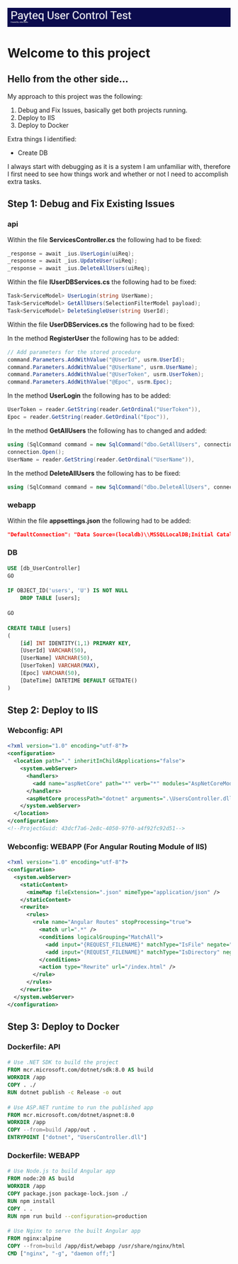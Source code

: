 ![Head Logo](documents/readmeHeader.png)

# Welcome to this project

## Hello from the other side...

My approach to this project was the following:

1. Debug and Fix Issues, basically get both projects running.
2. Deploy to IIS
3. Deploy to Docker

Extra things I identified:

- Create DB

I always start with debugging as it is a system I am unfamiliar with, therefore I first need to see how things work and whether or not I need to accomplish extra tasks.

## Step 1: Debug and Fix Existing Issues

### api

Within the file **ServicesController.cs** the following had to be fixed:

```C#
_response = await _ius.UserLogin(uiReq);
_response = await _ius.UpdateUser(uiReq);
_response = await _ius.DeleteAllUsers(uiReq);
```

Within the file **IUserDBServices.cs** the following had to be fixed:

```C#
Task<ServiceModel> UserLogin(string UserName);
Task<ServiceModel> GetAllUsers(SelectionFilterModel payload);
Task<ServiceModel> DeleteSingleUser(string UserId);
```

Within the file **UserDBServices.cs** the following had to be fixed:

In the method **RegisterUser** the following has to be added:

```C#
// Add parameters for the stored procedure
command.Parameters.AddWithValue("@UserId", usrm.UserId);
command.Parameters.AddWithValue("@UserName", usrm.UserName);
command.Parameters.AddWithValue("@UserToken", usrm.UserToken);
command.Parameters.AddWithValue("@Epoc", usrm.Epoc);
```

In the method **UserLogin** the following has to be added:

```C#
UserToken = reader.GetString(reader.GetOrdinal("UserToken")),
Epoc = reader.GetString(reader.GetOrdinal("Epoc")),
```

In the method **GetAllUsers** the following has to changed and added:

```C#
using (SqlCommand command = new SqlCommand("dbo.GetAllUsers", connection))
connection.Open();
UserName = reader.GetString(reader.GetOrdinal("UserName")),
```

In the method **DeleteAllUsers** the following has to be fixed:

```C#
using (SqlCommand command = new SqlCommand("dbo.DeleteAllUsers", connection))
```

### webapp

Within the file **appsettings.json** the following had to be added:

```json
"DefaultConnection": "Data Source=(localdb)\\MSSQLLocalDB;Initial Catalog=db_UserController;Integrated Security=True"
```

### DB

```SQL
USE [db_UserController]
GO

IF OBJECT_ID('users', 'U') IS NOT NULL
	DROP TABLE [users];

GO

CREATE TABLE [users]
(
	[id] INT IDENTITY(1,1) PRIMARY KEY,
	[UserId] VARCHAR(50),
	[UserName] VARCHAR(50),
	[UserToken] VARCHAR(MAX),
	[Epoc] VARCHAR(50),
	[DateTime] DATETIME DEFAULT GETDATE()
)

```

## Step 2: Deploy to IIS

### Webconfig: API

```XML
<?xml version="1.0" encoding="utf-8"?>
<configuration>
  <location path="." inheritInChildApplications="false">
    <system.webServer>
      <handlers>
        <add name="aspNetCore" path="*" verb="*" modules="AspNetCoreModuleV2" resourceType="Unspecified" />
      </handlers>
      <aspNetCore processPath="dotnet" arguments=".\UsersController.dll" stdoutLogEnabled="false" stdoutLogFile=".\logs\stdout" hostingModel="inprocess" />
    </system.webServer>
  </location>
</configuration>
<!--ProjectGuid: 43dcf7a6-2e8c-4050-97f0-a4f92fc92d51-->
```

### Webconfig: WEBAPP (For Angular Routing Module of IIS)

```XML
<?xml version="1.0" encoding="utf-8"?>
<configuration>
  <system.webServer>
    <staticContent>
      <mimeMap fileExtension=".json" mimeType="application/json" />
    </staticContent>
    <rewrite>
      <rules>
        <rule name="Angular Routes" stopProcessing="true">
          <match url=".*" />
          <conditions logicalGrouping="MatchAll">
            <add input="{REQUEST_FILENAME}" matchType="IsFile" negate="true" />
            <add input="{REQUEST_FILENAME}" matchType="IsDirectory" negate="true" />
          </conditions>
          <action type="Rewrite" url="/index.html" />
        </rule>
      </rules>
    </rewrite>
  </system.webServer>
</configuration>

```

## Step 3: Deploy to Docker

### Dockerfile: API

```Dockerfile
# Use .NET SDK to build the project
FROM mcr.microsoft.com/dotnet/sdk:8.0 AS build
WORKDIR /app
COPY . ./
RUN dotnet publish -c Release -o out

# Use ASP.NET runtime to run the published app
FROM mcr.microsoft.com/dotnet/aspnet:8.0
WORKDIR /app
COPY --from=build /app/out .
ENTRYPOINT ["dotnet", "UsersController.dll"]
```

### Dockerfile: WEBAPP

```Dockerfile
# Use Node.js to build Angular app
FROM node:20 AS build
WORKDIR /app
COPY package.json package-lock.json ./
RUN npm install
COPY . .
RUN npm run build --configuration=production

# Use Nginx to serve the built Angular app
FROM nginx:alpine
COPY --from=build /app/dist/webapp /usr/share/nginx/html
CMD ["nginx", "-g", "daemon off;"]
```
